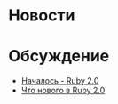 # Новости

# Обсуждение
* [Началось - Ruby 2.0](https://github.com/ruby/ruby/commit/6b8d4ab840b2d76d356ba30dbccfef4f5fd10767)
* [Что нового в Ruby 2.0](http://www.rubyinside.com/ruby-2-0-implementation-work-begins-what-is-ruby-2-0-and-whats-new-5515.html)
